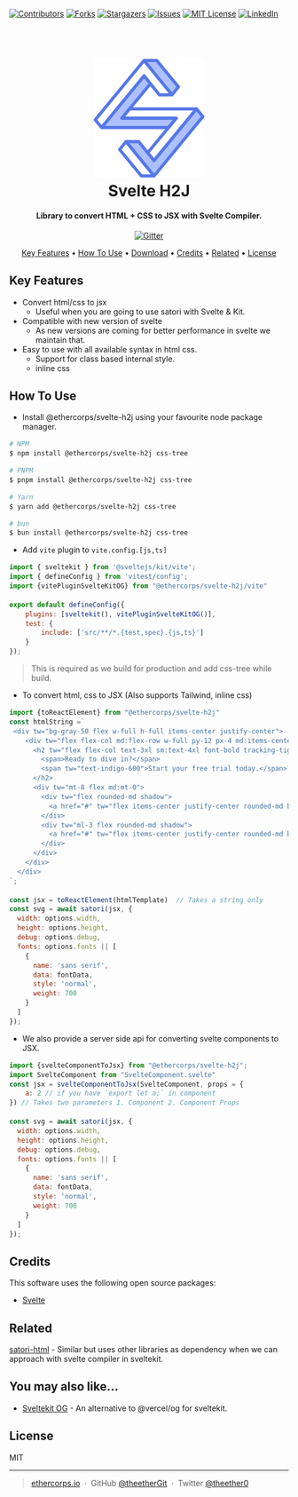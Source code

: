 [![Contributors][contributors-shield]][contributors-url]
[![Forks][forks-shield]][forks-url]
[![Stargazers][stars-shield]][stars-url]
[![Issues][issues-shield]][issues-url]
[![MIT License][license-shield]][license-url]
[![LinkedIn][linkedin-shield]][linkedin-url]

<h1 align="center">
  <br>
  <a href="http://www.ethercorps.io">
    <img src="https://raw.githubusercontent.com/etherCorps/svelte-h2j/master/static/logo.svg" alt="Jsxify-html" width="200">
  </a>
  <br>
  Svelte H2J
  <br>
</h1>

<h4 align="center">Library to convert HTML + CSS to JSX with Svelte Compiler.</h4>

<p align="center">
  <a href="https://badge.fury.io/js/@ethercorps%2Fsvelte-h2j.svg">
    <img src="https://badge.fury.io/js/@ethercorps%2Fsvelte-h2j.svg"
         alt="Gitter">
  </a>
</p>

<p align="center">
  <a href="#key-features">Key Features</a> •
  <a href="#how-to-use">How To Use</a> •
  <a href="#download">Download</a> •
  <a href="#credits">Credits</a> •
  <a href="#related">Related</a> •
  <a href="#license">License</a>
</p>

## Key Features

- Convert html/css to jsx
    - Useful when you are going to use satori with Svelte & Kit.
- Compatible with new version of svelte
    - As new versions are coming for better performance in svelte we maintain that.
- Easy to use with all available syntax in html css.
    - Support for class based internal style.
    - inline css

## How To Use

- Install @ethercorps/svelte-h2j using your favourite node package manager.
```bash
# NPM
$ npm install @ethercorps/svelte-h2j css-tree
```

```bash
# PNPM
$ pnpm install @ethercorps/svelte-h2j css-tree
```

```bash
# Yarn
$ yarn add @ethercorps/svelte-h2j css-tree
```
```bash
# bun
$ bun install @ethercorps/svelte-h2j css-tree
```

- Add `vite` plugin to `vite.config.[js,ts]`
```js
import { sveltekit } from '@sveltejs/kit/vite';
import { defineConfig } from 'vitest/config';
import {vitePluginSvelteKitOG} from "@ethercorps/svelte-h2j/vite"

export default defineConfig({
	plugins: [sveltekit(), vitePluginSvelteKitOG()],
	test: {
		include: ['src/**/*.{test,spec}.{js,ts}']
	}
});
```
> This is required as we build for production and add css-tree while build.

- To convert html, css to JSX (Also supports Tailwind, inline css)
```javascript
import {toReactElement} from "@ethercorps/svelte-h2j"
const htmlString =`
 <div tw="bg-gray-50 flex w-full h-full items-center justify-center">
    <div tw="flex flex-col md:flex-row w-full py-12 px-4 md:items-center justify-between p-8">
      <h2 tw="flex flex-col text-3xl sm:text-4xl font-bold tracking-tight text-gray-900 text-left">
        <span>Ready to dive in?</span>
        <span tw="text-indigo-600">Start your free trial today.</span>
      </h2>
      <div tw="mt-8 flex md:mt-0">
        <div tw="flex rounded-md shadow">
          <a href="#" tw="flex items-center justify-center rounded-md border border-transparent bg-indigo-600 px-5 py-3 text-base font-medium text-white">Get started</a>
        </div>
        <div tw="ml-3 flex rounded-md shadow">
          <a href="#" tw="flex items-center justify-center rounded-md border border-transparent bg-white px-5 py-3 text-base font-medium text-indigo-600">Learn more</a>
        </div>
      </div>
    </div>
  </div>
`;

const jsx = toReactElement(htmlTemplate)  // Takes a string only
const svg = await satori(jsx, {
  width: options.width,
  height: options.height,
  debug: options.debug,
  fonts: options.fonts || [
    {
      name: 'sans serif',
      data: fontData,
      style: 'normal',
      weight: 700
    }
  ]
});

```
- We also provide a server side api for converting svelte components to JSX.
```javascript
import {svelteComponentToJsx} from "@ethercorps/svelte-h2j";
import SvelteComponent from "SvelteComponent.svelte"
const jsx = svelteComponentToJsx(SvelteComponent, props = {
	a: 2 // if you have `export let a;` in component
}) // Takes two parameters 1. Component 2. Component Props

const svg = await satori(jsx, {
  width: options.width,
  height: options.height,
  debug: options.debug,
  fonts: options.fonts || [
    {
      name: 'sans serif',
      data: fontData,
      style: 'normal',
      weight: 700
    }
  ]
});

```

## Credits

This software uses the following open source packages:

- [Svelte](https://github.com/sveltejs/svelte)

## Related

[satori-html](https://github.com/natemoo-re/satori-html) - Similar but uses other libraries as dependency when we
can approach with svelte compiler in sveltekit.

## You may also like...

- [Sveltekit OG](https://github.com/etherCorps/sveltekit-og) - An alternative to @vercel/og for sveltekit.

## License

MIT

---

> [ethercorps.io](https://www.ethercorps.io) &nbsp;&middot;&nbsp;
> GitHub [@theetherGit](https://github.com/theetherGit) &nbsp;&middot;&nbsp;
> Twitter [@theether0](https://twitter.com/theether0)

[contributors-shield]: https://img.shields.io/github/contributors/etherCorps/svelte-h2j.svg?style=for-the-badge
[contributors-url]: https://github.com/etherCorps/svelte-h2j/graphs/contributors
[forks-shield]: https://img.shields.io/github/forks/etherCorps/svelte-h2j.svg?style=for-the-badge
[forks-url]: https://github.com/etherCorps/svelte-h2j/network/members
[stars-shield]: https://img.shields.io/github/stars/etherCorps/svelte-h2j.svg?style=for-the-badge
[stars-url]: https://github.com/etherCorps/svelte-h2j/stargazers
[issues-shield]: https://img.shields.io/github/issues/etherCorps/svelte-h2j.svg?style=for-the-badge
[issues-url]: https://github.com/etherCorps/svelte-h2j/issues
[license-shield]: https://img.shields.io/github/license/etherCorps/svelte-h2j.svg?style=for-the-badge
[license-url]: https://github.com/etherCorps/svelte-h2j/blob/master/LICENSE
[linkedin-shield]: https://img.shields.io/badge/-LinkedIn-black.svg?style=for-the-badge&logo=linkedin&colorB=555
[linkedin-url]: https://linkedin.com/in/theether0
